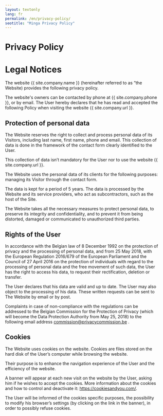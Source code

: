 ```yaml
---
layout: textonly
lang: fr
permalink: /en/privacy-policy/
seotitle: "Minga Privacy Policy"
---
```

# Privacy Policy

# Legal Notices

The website {{ site.company.name }} (hereinafter referred to as “the Website) provides the following privacy policy.

The website's owners can be contacted by phone at {{ site.company.phone }}, or by email. The User hereby declares that he has read and accepted the following Policy when visiting the website {{ site.company.url }}.

## Protection of personal data

The Website reserves the right to collect and process personal data of its Visitors, including last name, first name, phone and email. This collection of data is done in the framework of the contact form clearly identified to the User.

This collection of data isn’t mandatory for the User nor to use the website {{ site.company.url }}.

The Website uses the personal data of its clients for the following purposes: managing its Visitor through the contact form.

The data is kept for a period of 5 years.
The data is processed by the Website and its service providers, who act as subcontractors, such as the host of the Site.

The Website takes all the necessary measures to protect personal data, to preserve its integrity and confidentiality, and to prevent it from being distorted, damaged or communicated to unauthorized third parties.

## Rights of the User

In accordance with the Belgian law of 8 December 1992 on the protection of privacy and the processing of personal data, and from 25 May 2018, with the European Regulation 2016/679 of the European Parliament and the Council of 27 April 2016 on the protection of individuals with regard to the processing of personal data and the free movement of such data, the User has the right to access his data, to request their rectification, deletion or transfer.

The User declares that his data are valid and up to date. The User may also object to the processing of his data. These written requests can be sent to The Website by email or by post.

Complaints in case of non-compliance with the regulations can be addressed to the Belgian Commission for the Protection of Privacy (which will become the Data Protection Authority from May 25, 2018) to the following email address commission@privacycommission.be .

## Cookies
The Website uses cookies on the website.
Cookies are files stored on the hard disk of the User’s computer while browsing the website.

Their purpose is to enhance the navigation experience of the User and the efficiency of the website.

A banner will appear at each new visit on the website by the User, asking him if he wishes to accept the cookies. More information about the cookies and how to control and deactivate it: https://cookiesandyou.com/.

The User will be informed of the cookies specific purposes, the possibility to modify his browser’s settings (by clicking on the link in the banner), in order to possibly refuse cookies.
